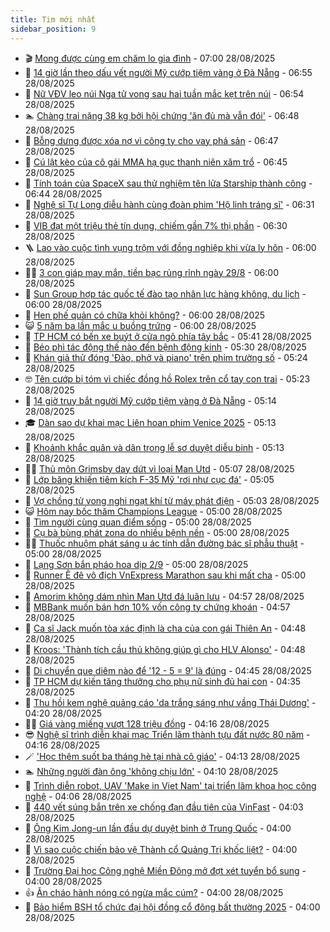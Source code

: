 ```yaml
---
title: Tim mới nhất
sidebar_position: 9
---
```


<!-- vnexpress-tin-moi-nhat:START -->
- 🎬 [Mong được cùng em chăm lo gia đình](https://vnexpress.net/mong-duoc-cung-em-cham-lo-gia-dinh-4932461.html) - 07:00 28/08/2025
- 🐎 [14 giờ lần theo dấu vết người Mỹ cướp tiệm vàng ở Đà Nẵng](https://vnexpress.net/14-gio-lan-theo-dau-vet-nguoi-my-cuop-tiem-vang-o-da-nang-4932534.html) - 06:55 28/08/2025
- 🦍 [Nữ VĐV leo núi Nga tử vong sau hai tuần mắc kẹt trên núi](https://vnexpress.net/nu-vdv-leo-nui-nga-tu-vong-sau-hai-tuan-mac-ket-tren-nui-4932381.html) - 06:54 28/08/2025
- 🏊 [Chàng trai nặng 38 kg bởi hội chứng &#39;ăn đủ mà vẫn đói&#39;](https://vnexpress.net/chang-trai-nang-38-kg-boi-hoi-chung-an-du-ma-van-doi-4932500.html) - 06:48 28/08/2025
- 🎊 [Bỗng dưng được xóa nợ vì công ty cho vay phá sản](https://vnexpress.net/bong-dung-duoc-xoa-no-vi-cong-ty-cho-vay-pha-san-4932395.html) - 06:47 28/08/2025
- 🎃 [Cú lật kèo của cô gái MMA hạ gục thanh niên xăm trổ](https://vnexpress.net/mma-la-gi-vo-mma-tap-the-nao-co-gai-mma-tu-ve-ban-than-4932602.html) - 06:45 28/08/2025
- 🧰 [Tính toán của SpaceX sau thử nghiệm tên lửa Starship thành công](https://vnexpress.net/tinh-toan-cua-spacex-sau-thu-nghiem-ten-lua-starship-thanh-cong-4932417.html) - 06:44 28/08/2025
- 🔭 [Nghệ sĩ Tự Long diễu hành cùng đoàn phim &#39;Hộ linh tráng sĩ&#39;](https://vnexpress.net/nghe-si-tu-long-dieu-hanh-cung-doan-phim-ho-linh-trang-si-4932618.html) - 06:31 28/08/2025
- 🫶 [VIB đạt một triệu thẻ tín dụng, chiếm gần 7% thị phần](https://vnexpress.net/vib-dat-mot-trieu-the-tin-dung-chiem-gan-7-thi-phan-4932621.html) - 06:30 28/08/2025
- 🪜 [Lao vào cuộc tình vụng trộm với đồng nghiệp khi vừa ly hôn](https://vnexpress.net/lao-vao-cuoc-tinh-vung-trom-voi-dong-nghiep-khi-vua-ly-hon-4932521.html) - 06:00 28/08/2025
- 👨‍🏫 [3 con giáp may mắn, tiền bạc rủng rỉnh ngày 29/8](https://vnexpress.net/van-may-12-con-giap-con-giap-may-man-hom-nay-3-con-giap-may-man-tien-bac-rung-rinh-ngay-29-8-4932238.html) - 06:00 28/08/2025
- 🎊 [Sun Group hợp tác quốc tế đào tạo nhân lực hàng không, du lịch](https://vnexpress.net/sun-group-hop-tac-quoc-te-dao-tao-nhan-luc-hang-khong-du-lich-4932617.html) - 06:00 28/08/2025
- 🎊 [Hen phế quản có chữa khỏi không?](https://vnexpress.net/hen-phe-quan-co-chua-khoi-khong-4932606.html) - 06:00 28/08/2025
- 😺 [5 năm ba lần mắc u buồng trứng](https://vnexpress.net/5-nam-ba-lan-mac-u-buong-trung-4932428.html) - 06:00 28/08/2025
- 🐘 [TP HCM có bến xe buýt ở cửa ngõ phía tây bắc](https://vnexpress.net/tp-hcm-co-ben-xe-buyt-o-cua-ngo-phia-tay-bac-4932614.html) - 05:41 28/08/2025
- 🌁 [Béo phì tác động thế nào đến bệnh động kinh](https://vnexpress.net/beo-phi-tac-dong-the-nao-den-benh-dong-kinh-4932599.html) - 05:30 28/08/2025
- 🐲 [Khán giả thử đóng &#39;Đào, phở và piano&#39; trên phim trường số](https://vnexpress.net/khan-gia-thu-dong-dao-pho-va-piano-tren-phim-truong-so-4932608.html) - 05:24 28/08/2025
- 🤓 [Tên cướp bị tóm vì chiếc đồng hồ Rolex trên cổ tay con trai](https://vnexpress.net/ten-cuop-bi-tom-vi-chiec-dong-ho-rolex-tren-co-tay-con-trai-4932585.html) - 05:23 28/08/2025
- 💪 [14 giờ truy bắt người Mỹ cướp tiệm vàng ở Đà Nẵng](https://vnexpress.net/14-gio-truy-bat-nguoi-my-cuop-tiem-vang-o-da-nang-4932598.html) - 05:14 28/08/2025
- 🎓 [Dàn sao dự khai mạc Liên hoan phim Venice 2025](https://vnexpress.net/dan-sao-du-khai-mac-lien-hoan-phim-venice-2025-4932484.html) - 05:13 28/08/2025
- 🫣 [Khoảnh khắc quân và dân trong lễ sơ duyệt diễu binh](https://vnexpress.net/khoanh-khac-quan-va-dan-trong-le-so-duyet-dieu-binh-4932578.html) - 05:13 28/08/2025
- 🧑‍💻 [Thủ môn Grimsby day dứt vì loại Man Utd](https://vnexpress.net/thu-mon-grimsby-day-dut-vi-loai-man-utd-4932400.html) - 05:07 28/08/2025
- 🐲 [Lớp băng khiến tiêm kích F-35 Mỹ &#39;rơi như cục đá&#39;](https://vnexpress.net/lop-bang-khien-tiem-kich-f-35-my-roi-nhu-cuc-da-4932189.html) - 05:05 28/08/2025
- 🌝 [Vợ chồng tử vong nghi ngạt khí từ máy phát điện](https://vnexpress.net/vo-chong-tu-vong-nghi-ngat-khi-tu-may-phat-dien-4932576.html) - 05:03 28/08/2025
- 😺 [Hôm nay bốc thăm Champions League](https://vnexpress.net/hom-nay-boc-tham-champions-league-4932577.html) - 05:00 28/08/2025
- 🐎 [Tìm người cùng quan điểm sống](https://vnexpress.net/tim-nguoi-cung-quan-diem-song-4932459.html) - 05:00 28/08/2025
- 🎡 [Cụ bà bùng phát zona do nhiều bệnh nền](https://vnexpress.net/cu-ba-bung-phat-zona-do-nhieu-benh-nen-4932431.html) - 05:00 28/08/2025
- 👨‍🏫 [Thuốc nhuộm phát sáng u ác tính dẫn đường bác sĩ phẫu thuật](https://vnexpress.net/thuoc-nhuom-phat-sang-u-ac-tinh-dan-duong-bac-si-phau-thuat-4932363.html) - 05:00 28/08/2025
- 🦆 [Lạng Sơn bắn pháo hoa dịp 2/9](https://vnexpress.net/lang-son-ban-phao-hoa-dip-2-9-4932313.html) - 05:00 28/08/2025
- 🚦 [Runner Ê đê vô địch VnExpress Marathon sau khi mất cha](https://vnexpress.net/runner-e-de-vo-dich-vnexpress-marathon-sau-khi-mat-cha-4931484.html) - 05:00 28/08/2025
- 💫 [Amorim không dám nhìn Man Utd đá luân lưu](https://vnexpress.net/amorim-khong-dam-nhin-man-utd-da-luan-luu-4932394.html) - 04:57 28/08/2025
- 🎉 [MBBank muốn bán hơn 10% vốn công ty chứng khoán](https://vnexpress.net/mbbank-muon-ban-hon-10-von-cong-ty-chung-khoan-4932588.html) - 04:57 28/08/2025
- 🌋 [Ca sĩ Jack muốn tòa xác định là cha của con gái Thiên An](https://vnexpress.net/ca-si-jack-muon-toa-xac-dinh-la-cha-cua-con-gai-thien-an-4932570.html) - 04:48 28/08/2025
- 🤖 [Kroos: &#39;Thành tích cầu thủ không giúp gì cho HLV Alonso&#39;](https://vnexpress.net/kroos-thanh-tich-cau-thu-khong-giup-gi-cho-hlv-alonso-4932379.html) - 04:48 28/08/2025
- 🦏 [Di chuyển que diêm nào để &#39;12 - 5 = 9&#39; là đúng](https://vnexpress.net/cau-do-que-diem-di-chuyen-que-diem-di-chuyen-que-diem-nao-de-12-5-9-la-dung-4931804.html) - 04:45 28/08/2025
- 🦩 [TP HCM dự kiến tăng thưởng cho phụ nữ sinh đủ hai con](https://vnexpress.net/tp-hcm-du-kien-tang-thuong-cho-phu-nu-sinh-du-hai-con-4932584.html) - 04:35 28/08/2025
- 👺 [Thu hồi kem nghệ quảng cáo &#39;da trắng sáng như vầng Thái Dương&#39;](https://vnexpress.net/thu-hoi-kem-nghe-quang-cao-da-trang-sang-nhu-vang-thai-duong-4932494.html) - 04:20 28/08/2025
- 🧑‍🏫 [Giá vàng miếng vượt 128 triệu đồng](https://vnexpress.net/gia-vang-mieng-vuot-128-trieu-dong-4932523.html) - 04:16 28/08/2025
- 😎 [Nghệ sĩ trình diễn khai mạc Triển lãm thành tựu đất nước 80 năm](https://vnexpress.net/nghe-si-trinh-dien-khai-mac-trien-lam-thanh-tuu-dat-nuoc-80-nam-4932498.html) - 04:16 28/08/2025
- 🪄 [&#39;Học thêm suốt ba tháng hè tại nhà cô giáo&#39;](https://vnexpress.net/hoc-them-day-them-day-them-he-day-them-tieu-hoc-hoc-them-suot-ba-thang-he-tai-nha-co-giao-4932563.html) - 04:13 28/08/2025
- 🏊 [Những người đàn ông &#39;không chịu lớn&#39;](https://vnexpress.net/nhung-nguoi-dan-ong-khong-chiu-lon-4932243.html) - 04:10 28/08/2025
- 💃 [Trình diễn robot, UAV &#39;Make in Viet Nam&#39; tại triển lãm khoa học công nghệ](https://vnexpress.net/trinh-dien-robot-uav-make-in-viet-nam-tai-trien-lam-khoa-hoc-cong-nghe-4932482.html) - 04:06 28/08/2025
- 🦆 [440 vết súng bắn trên xe chống đạn đầu tiên của VinFast](https://vnexpress.net/440-vet-sung-ban-tren-xe-chong-dan-dau-tien-cua-vinfast-4932553.html) - 04:03 28/08/2025
- 🎊 [Ông Kim Jong-un lần đầu dự duyệt binh ở Trung Quốc](https://vnexpress.net/ong-kim-jong-un-lan-dau-du-duyet-binh-o-trung-quoc-4932503.html) - 04:00 28/08/2025
- 👺 [Vì sao cuộc chiến bảo vệ Thành cổ Quảng Trị khốc liệt?](https://vnexpress.net/vi-sao-cuoc-chien-bao-ve-thanh-co-quang-tri-khoc-liet-4932612.html) - 04:00 28/08/2025
- 🎡 [Trường Đại học Công nghệ Miền Đông mở đợt xét tuyển bổ sung](https://vnexpress.net/truong-dai-hoc-cong-nghe-mien-dong-mo-dot-xet-tuyen-bo-sung-4932546.html) - 04:00 28/08/2025
- 👍 [Ăn cháo hành nóng có ngừa mắc cúm?](https://vnexpress.net/an-chao-hanh-nong-co-ngua-mac-cum-4932544.html) - 04:00 28/08/2025
- 🐎 [Bảo hiểm BSH tổ chức đại hội đồng cổ đông bất thường 2025](https://vnexpress.net/bao-hiem-bsh-to-chuc-dai-hoi-dong-co-dong-bat-thuong-2025-4932490.html) - 04:00 28/08/2025<!-- vnexpress-tin-moi-nhat:END -->
